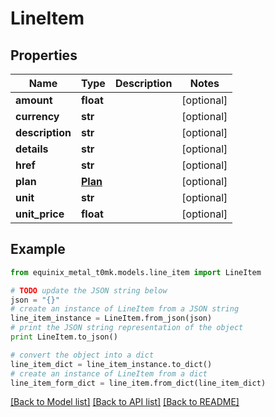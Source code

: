 # LineItem


## Properties
Name | Type | Description | Notes
------------ | ------------- | ------------- | -------------
**amount** | **float** |  | [optional] 
**currency** | **str** |  | [optional] 
**description** | **str** |  | [optional] 
**details** | **str** |  | [optional] 
**href** | **str** |  | [optional] 
**plan** | [**Plan**](Plan.md) |  | [optional] 
**unit** | **str** |  | [optional] 
**unit_price** | **float** |  | [optional] 

## Example

```python
from equinix_metal_t0mk.models.line_item import LineItem

# TODO update the JSON string below
json = "{}"
# create an instance of LineItem from a JSON string
line_item_instance = LineItem.from_json(json)
# print the JSON string representation of the object
print LineItem.to_json()

# convert the object into a dict
line_item_dict = line_item_instance.to_dict()
# create an instance of LineItem from a dict
line_item_form_dict = line_item.from_dict(line_item_dict)
```
[[Back to Model list]](../README.md#documentation-for-models) [[Back to API list]](../README.md#documentation-for-api-endpoints) [[Back to README]](../README.md)


